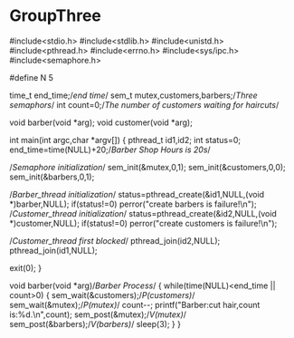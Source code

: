 GroupThree
==========
#include<stdio.h>
#include<stdlib.h>
#include<unistd.h>
#include<pthread.h>
#include<errno.h>
#include<sys/ipc.h>
#include<semaphore.h>
 
#define N 5
 
time_t end_time;/*end time*/
sem_t mutex,customers,barbers;/*Three semaphors*/
int count=0;/*The number of customers waiting for haircuts*/
 
void barber(void *arg);
void customer(void *arg);
 
int main(int argc,char *argv[])
{
pthread_t id1,id2;
int status=0;
end_time=time(NULL)+20;/*Barber Shop Hours is 20s*/
 
/*Semaphore initialization*/
sem_init(&mutex,0,1);
sem_init(&customers,0,0);
sem_init(&barbers,0,1);
 
/*Barber_thread initialization*/
status=pthread_create(&id1,NULL,(void *)barber,NULL);
if(status!=0)
perror("create barbers is failure!\n");
/*Customer_thread initialization*/
status=pthread_create(&id2,NULL,(void *)customer,NULL);
if(status!=0)
perror("create customers is failure!\n");
 
/*Customer_thread first blocked*/
pthread_join(id2,NULL);
pthread_join(id1,NULL);
 
exit(0);
}

void barber(void *arg)/*Barber Process*/
{
while(time(NULL)<end_time || count>0)
{
sem_wait(&customers);/*P(customers)*/
sem_wait(&mutex);/*P(mutex)*/
count--;
printf("Barber:cut hair,count is:%d.\n",count);
sem_post(&mutex);/*V(mutex)*/
sem_post(&barbers);/*V(barbers)*/
sleep(3);
}
}

 
